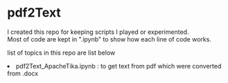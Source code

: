 # pdf2Text

I created this repo for keeping scripts I played or experimented.</br>
Most of code are kept in ".ipynb" to show how each line of code works.</br>

list of topics in this repo are list below</br>

<li>pdf2Text_ApacheTika.ipynb : to get text from pdf which were converted from .docx </li>
